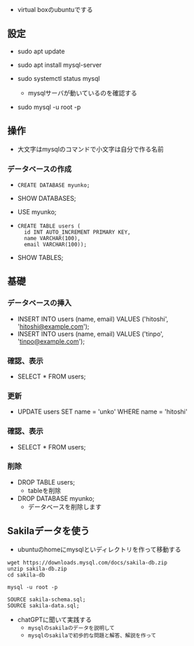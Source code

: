 - virtual boxのubuntuでする
## 設定
- sudo apt update
- sudo apt install mysql-server

- sudo systemctl status mysql
  - mysqlサーバが動いているのを確認する 
- sudo mysql -u root -p

## 操作
- 大文字はmysqlのコマンドで小文字は自分で作る名前
### データベースの作成
- `CREATE DATABASE myunko;`
- SHOW DATABASES;
- USE myunko;
  
- ```
  CREATE TABLE users (
    id INT AUTO_INCREMENT PRIMARY KEY,
    name VARCHAR(100),
    email VARCHAR(100));
  ```
- SHOW TABLES;
## 基礎
### データベースの挿入
- INSERT INTO users (name, email) VALUES ('hitoshi', 'hitoshi@example.com');
- INSERT INTO users (name, email) VALUES ('tinpo', 'tinpo@example.com');

### 確認、表示
- SELECT * FROM users;

### 更新
- UPDATE users  SET name = 'unko' WHERE name = 'hitoshi'

### 確認、表示
- SELECT * FROM users;

### 削除
- DROP TABLE users;
  - tableを削除
- DROP DATABASE myunko;
  - データベースを削除します   

## Sakilaデータを使う
- ubuntuのhomeにmysqlといディレクトリを作って移動する
```
wget https://downloads.mysql.com/docs/sakila-db.zip
unzip sakila-db.zip
cd sakila-db

mysql -u root -p

SOURCE sakila-schema.sql;
SOURCE sakila-data.sql;
```
- chatGPTに聞いて実践する
  - `mysqlのsakilaのデータを説明して`
  - `mysqlのsakilaで初歩的な問題と解答、解説を作って`
